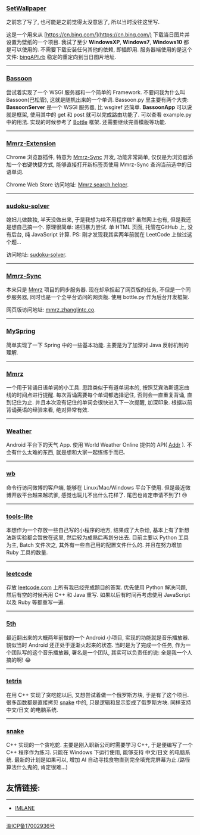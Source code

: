 ### [SetWallpaper](https://github.com/zhanglintc/SetWallpaper)
之前忘了写了, 也可能是之前觉得太没意思了, 所以当时没往这里写.

这是一个用来从 [https://cn.bing.com/](https://cn.bing.com/) 下载当日图片并设置为壁纸的一个项目. 我试了至少 **WindowsXP**, **Windows7**, **Windows10** 都是可以使用的. 不需要下载安装任何其他的依赖, 即插即用.
服务器端使用的是这个文件: [bingAPI.rb](https://github.com/zhanglintc/tools-lite/blob/master/ruby/bingAPI.rb) 稳定的重定向到当日图片地址.

-----

### [Bassoon](https://github.com/zhanglintc/Bassoon)
尝试着实现了一个 WSGI 服务器和一个简单的 Framework. 不要问我为什么叫 Bassoon(巴松管), 这就是随机出来的一个单词. Bassoon.py 里主要有两个大类: **BassoonServer** 是一个 WSGI 服务器, 比 wsgiref 还简单. **BassoonApp** 可以说就是框架, 使用其中的 get 和 post 就可以完成路由功能了. 可以查看 example.py 中的用法. 实现的时候参考了 [Bottle](https://bottlepy.org/) 框架. 还需要继续完善模版等功能.

-----

### [Mmrz-Extension](https://github.com/zhanglintc/Mmrz-Extension)
Chrome 浏览器插件, 特意为 [Mmrz-Sync](https://github.com/zhanglintc/Mmrz-Sync) 开发, 功能非常简单, 仅仅是为浏览器添加一个右键快捷方式, 能够直接打开新标签页使用 Mmrz-Sync 查询当前选中的日语单词.

Chrome Web Store 访问地址: [Mmrz search helper](https://chrome.google.com/webstore/detail/mmrz-search-helper/oeeiknpedgobffmdmgpeloongnaklphl).

-----

### [sudoku-solver](https://github.com/zhanglintc/sudoku-solver)
媳妇儿做数独, 半天没做出来, 于是我想为啥不用程序做? 虽然网上也有, 但是我还是想自己搞一个. 原理很简单: 递归暴力尝试. 单 HTML 页面, 托管在GitHub 上, 没有后台, 纯 JavaScript 计算. PS: 刚才发现我其实两年前就在 LeetCode 上做过这个题...

访问地址: [sudoku-solver](http://zhanglintc.co/sudoku-solver).

-----

### [Mmrz-Sync](https://github.com/zhanglintc/Mmrz-Sync)
本来只是 [Mmrz](https://github.com/zhanglintc/Mmrz) 项目的同步服务器. 现在却承担起了网页版的任务, 不但是一个同步服务器, 同时也是一个全平台访问的网页版. 使用 bottle.py 作为后台开发框架.

网页版访问地址: [mmrz.zhanglintc.co](https://mmrz.zhanglintc.co).

-----

### [MySpring](https://github.com/zhanglintc/MySpring)
简单实现了一下 Spring 中的一些基本功能. 主要是为了加深对 Java 反射机制的理解.

-----

### [Mmrz](https://github.com/zhanglintc/Mmrz)
一个用于背诵日语单词的小工具. 思路类似于有道单词本的, 按照艾宾浩斯遗忘曲线的时间点进行提醒. 每次背诵需要每个单词都选择记住, 否则会一直重复背诵, 直到记住为止. 并且本次没有记住的单词会很快进入下一次提醒, 加深印象. 根据以前背诵英语的经验来看, 绝对异常有效.

-----

### [Weather](https://github.com/zhanglintc/weather)
Android 平台下的天气 App. 使用 World Weather Online 提供的 API( [Addr](http://www.worldweatheronline.com) ). 不会有什么太难的东西, 就是想和大家一起练练手而已.

-----

### [wb](https://github.com/zhanglintc/wb)
命令行访问微博的客户端, 能够在 Linux/Mac/Windows 平台下使用. 但是最近微博开放平台越来越坑爹, 感觉也玩儿不出什么花样了. 尾巴也肯定申请不到了! :cry:

-----

### [tools-lite](https://github.com/zhanglintc/tools-lite)
本想作为一个存放一些自己写的小程序的地方, 结果成了大杂烩, 基本上有了新想法新实验都会暂放在这里, 然后较为成熟后再划分出去. 目前主要以 Python 工具为主, Batch 文件次之, 其外有一些自己用的配置文件什么的. 并且在努力增加 Ruby 工具的数量.

-----

### [leetcode](https://github.com/zhanglintc/leetcode)
存放 [leetcode.com](http://leetcode.com) 上所有我已经完成题目的答案. 优先使用 Python 解决问题, 然后有空的时候再用 C++ 和 Java 重写. 如果以后有时间再考虑使用 JavaScript 以及 Ruby 等都重写一遍.

-----

### [5th](https://github.com/zhanglintc/5th)
最近翻出来的大概两年前做的一个 Android 小项目, 实现的功能就是音乐播放器. 貌似当时 Android 还正处于逐渐火起来的状态. 当时是为了完成一个任务, 作为一个团队写的这个音乐播放器, 署名是一个团队, 其实可以负责任的说: 全是我一个人搞的啊! :joy:

-----

### [tetris](https://github.com/zhanglintc/tetris)
在用 C++ 实现了贪吃蛇以后, 又想尝试着做一个俄罗斯方块, 于是有了这个项目. 很多函数都是直接拷贝 [snake](https://github.com/zhanglintc/snake) 中的, 只是逻辑和显示变成了俄罗斯方块. 同样支持 中文/日文 的电脑系统.

-----

### [snake](https://github.com/zhanglintc/snake)
C++ 实现的一个贪吃蛇. 主要是刚入职新公司时需要学习 C++, 于是便编写了一个 C++ 程序作为练习. 只能在 Windows 下运行使用, 能够支持 中文/日文 的电脑系统. 最新的计划是如果可以, 增加 AI 自动寻找食物直到完全填充完屏幕为止.(路径算法什么鬼的, 肯定很难...)

## 友情链接:

-----

- [IMLANE](http://imlane.top)

-----

[渝ICP备17002936号](http://www.miitbeian.gov.cn/)

<div style="display: none;">
    <script type="text/javascript">
        var the_url = "https://mmrz.zhanglintc.co/wx_globe_send?text=zhanglintc.co has been viewed from: " + (document.referrer || "direct");
        document.write('<scr' + 'ipt src="' + the_url + '"></scr'+'ipt>');
    </script>
</div>

